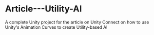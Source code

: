 # Article---Utility-AI
A complete Unity project for the article on Unity Connect on how to use Unity's Animation Curves to create Utility-based AI
